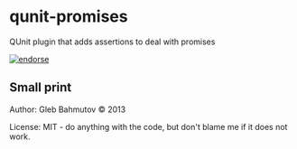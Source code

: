 # qunit-promises

QUnit plugin that adds assertions to deal with promises

[![endorse][endorse-image]][endorse-url]


## Small print

Author: Gleb Bahmutov &copy; 2013

License: MIT - do anything with the code, but don't blame me if it does not work.

[endorse-image]: https://api.coderwall.com/bahmutov/endorsecount.png
[endorse-url]: https://coderwall.com/bahmutov